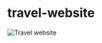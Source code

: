 # travel-website

![Travel website](https://github.com/user-attachments/assets/0fde730f-469a-420c-b606-7bcc7ad08211)
